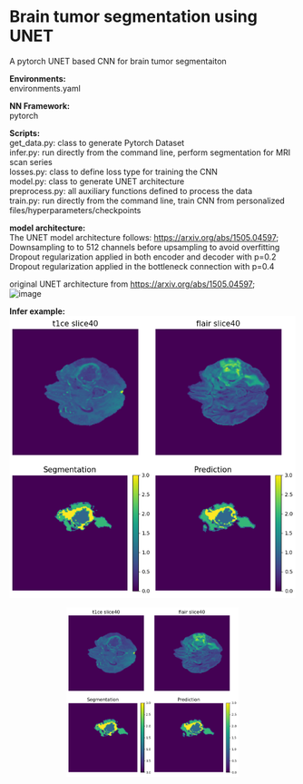 # Brain tumor segmentation using UNET

A pytorch UNET based CNN for brain tumor segmentaiton 

**Environments:**  
environments.yaml

**NN Framework:**  
pytorch

**Scripts:**  
get_data.py: class to generate Pytorch Dataset  
infer.py: run directly from the command line, perform segmentation for MRI scan series  
losses.py: class to define loss type for training the CNN  
model.py: class to generate UNET architecture  
preprocess.py: all auxiliary functions defined to process the data  
train.py: run directly from the command line, train CNN from personalized files/hyperparameters/checkpoints  

**model architecture:**  
The UNET model architecture follows: https://arxiv.org/abs/1505.04597;  
Downsampling to to 512 channels before upsampling to avoid overfitting  
Dropout regularization applied in both encoder and decoder with p=0.2  
Dropout regularization applied in the bottleneck connection with p=0.4


original UNET architecture from https://arxiv.org/abs/1505.04597;  
<img width="704" height="456" alt="image" src="https://github.com/user-attachments/assets/4f2d8031-685d-46aa-8362-79e68dbeecfc" />  



**Infer example:**
![Demo figure](assets/figures/Infer_example.PNG)
<p align="center">
    <img src="assets/figures/Infer_example.PNG" alt="Demo" width="60%">
</p>





